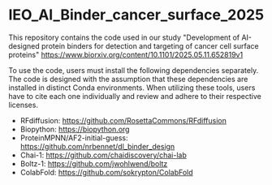 # IEO_AI_Binder_cancer_surface_2025
This repository contains the code used in our study "Development of AI-designed protein binders for detection and targeting of cancer cell surface proteins"
https://www.biorxiv.org/content/10.1101/2025.05.11.652819v1

To use the code, users must install the following dependencies separately. The code is designed with the assumption that these dependencies are installed in distinct Conda environments. When utilizing these tools, users have to cite each one individually and review and adhere to their respective licenses.

- RFdiffusion: https://github.com/RosettaCommons/RFdiffusion
- Biopython: https://biopython.org
- ProteinMPNN/AF2-initial-guess: https://github.com/nrbennet/dl_binder_design
- Chai-1: https://github.com/chaidiscovery/chai-lab
- Boltz-1: https://github.com/jwohlwend/boltz
- ColabFold: https://github.com/sokrypton/ColabFold
